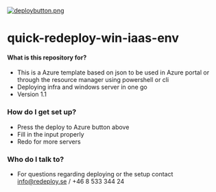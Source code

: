 [![deploybutton.png](https://bitbucket.org/repo/Xderan/images/2803742790-deploybutton.png)](https://portal.azure.com/#create/Microsoft.Template/uri/https://raw.githubusercontent.com/jonaserikson/azure/master/quick-redeploy-win-iaas-env/redeploy-main.json)    
# quick-redeploy-win-iaas-env

#### What is this repository for? ###

* This is a Azure template based on json to be used in Azure portal or through the resource manager using powershell or cli
* Deploying infra and windows server in one go
* Version 1.1

### How do I get set up? ###

* Press the deploy to Azure button above
* Fill in the input properly
* Redo for more servers

### Who do I talk to? ###

* For questions regarding deploying or the setup contact [info@redeploy.se](mailto:info@redeploy.se) / +46 8 533 344 24
